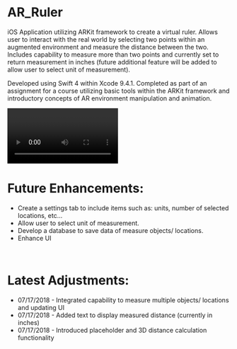 # AR_Ruler
iOS Application utilizing ARKit framework to create a virtual ruler. Allows user to interact with the 
real world by selecting two points within an augmented environment and measure the distance between the two.
Includes capability to measure more than two points and currently set to return measurement in inches
(future additional feature will be added to allow user to select unit of measurement).

Developed using Swift 4 within Xcode 9.4.1. Completed as part of an assignment for a course utilizing basic
tools within the ARKit framework and introductory concepts of AR environment manipulation and animation.


<video controls width="250">

    <source src="Demo_Files/ARRuler_PageWidth_Demo.mp4"
            type="video/mp4">

</video>

</br>


<h1>Future Enhancements:</h1>
<ul>
  <li> Create a settings tab to include items such as: units, number of selected locations, etc... </li>
  <li> Allow user to select unit of measurement. </li>
  <li> Develop a database to save data of measure objects/ locations. </li>
  <li> Enhance UI </li>
</ul>

</br>


<h1>Latest Adjustments:</h1>
<ul>
  <li> 07/17/2018 - Integrated capability to measure multiple objects/ locations and updating UI </li>
  <li> 07/17/2018 - Added text to display measured distance (currently in inches) </li>
  <li> 07/17/2018 - Introduced placeholder and 3D distance calculation functionality </li>
</ul>

</br>



